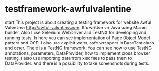 # testframework-awfulvalentine
start
This project is about creating a testing framework for website Awful Valentine: http://awful-valentine.com. 
It's written on Java using Maven builder. Also I use Selenium WebDriver and TestNG for developing and running tests.
In here you can see implementation of Page Object Model pattern and OOP.
I also use explicit waits, safe wrappers in BaseTest class and other.
There is a TestNG framework. You can see how to use TestNG annotations, parameters, DataProvider, how to implement cross browser testing. 
I also use importing data from xlsx files to pass them to DataProvider. 
And there is a possibility to take screenshots during tests.

